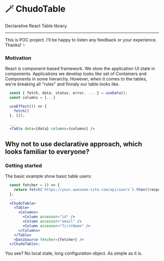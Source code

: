 # 🪄 ChudoTable

Declarative React Table library.

<hr />

This is POC project. I'll be happy to listen any feedback or your experience. Thanks! ✨

### Motivation

React is component-based framework. We store the application UI state in components.
Applications we develop looks like set of Containers and Components in some hierarchy.
However, when it comes to the tables, we're breaking all "rules" and finnaly our table looks like.

```jsx
  const { fetch, data, status, error, ... } = useData();
  const columns = [...]

  useEffect(() => {
    fetch()
  }, []);

  ...
  <Table data={data} columns={columns} />
```

## Why not to use declarative approach, which looks familiar to everyone?

### Getting started

The basic example show basic table users:

```jsx
  const fetcher = () => {
    return fetch(`https://your.awesome-site.com/api/users`).then((response) => response.json());
  };
  ...
  <ChudoTable>
    <Table>
      <Columns>
        <Column accessor="id" />
        <Column accessor="email" />
        <Column accessor="firstName" />
      </Columns>
    </Table>
    <DataSource fetcher={fetcher} />
  </ChudoTable>;
```

You see? No local state, long configuration object. As simple as it is.
